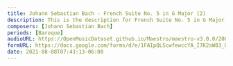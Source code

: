 ```yaml
---
title: Johann Sebastian Bach - French Suite No. 5 in G Major (2)
description: This is the description for French Suite No. 5 in G Major by Johann Sebastian Bach
composers: [Johann Sebastian Bach]
periods: [Baroque]
audioURL: https://OpenMusicDataset.github.io/Maestro/maestro-v3.0.0/2004/MIDI-Unprocessed_SMF_22_R1_2004_01-04_ORIG_MID--AUDIO_22_R1_2004_03_Track03_wav.midi
formURL: https://docs.google.com/forms/d/e/1FAIpQLScwfewccYA_I7K2sW83_UIAkP9eTb8rA8X839YeKAhGgC__dw/viewform
date: 2021-08-08T07:43:13-06:00
---
```

